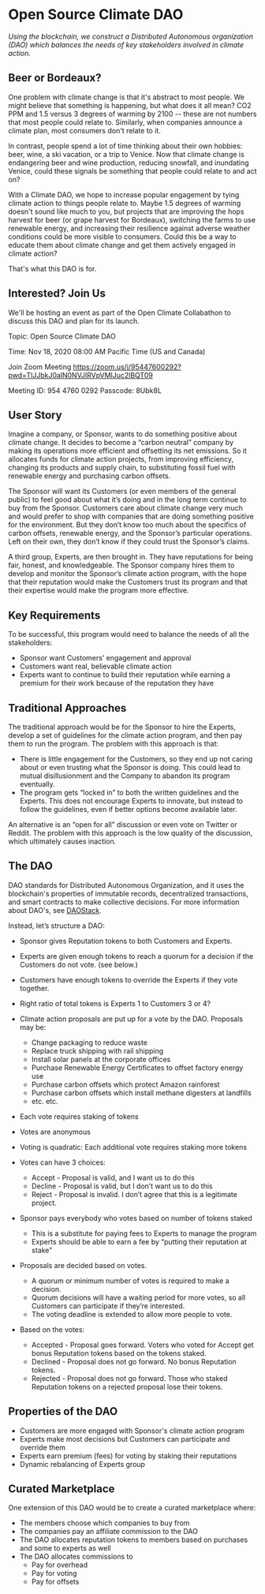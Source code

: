 # Open Source Climate DAO

_Using the blockchain, we construct a Distributed Autonomous organization (DAO) which balances the needs of key stakeholders involved in climate action._

## Beer or Bordeaux?

One problem with climate change is that it's abstract to most people.  We might believe that something is happening, but what does it all mean?  CO2 PPM and 1.5 versus 3 degrees of warming by 2100 -- these are not numbers that most people could relate to.  Similarly, when companies announce a climate plan, most consumers don't relate to it.

In contrast, people spend a lot of time thinking about their own hobbies: beer, wine, a ski vacation, or a trip to Venice.  Now that climate change is endangering beer and wine production, reducing snowfall, and inundating Venice, could these signals be something that people could relate to and act on?

With a Climate DAO, we hope to increase popular engagement by tying climate action to things people relate to.  Maybe 1.5 degrees of warming doesn't sound like much to you, but projects that are improving the hops harvest for beer (or grape harvest for Bordeaux), switching the farms to use renewable energy, and increasing their resilience against adverse weather conditions could be more visible to consumers.  Could this be a way to educate them about climate change and get them actively engaged in climate action?

That's what this DAO is for.

## Interested?  Join Us

We'll be hosting an event as part of the Open Climate Collabathon to discuss this DAO and plan for its launch.

Topic: Open Source Climate DAO

Time: Nov 18, 2020 08:00 AM Pacific Time (US and Canada)

Join Zoom Meeting
https://zoom.us/j/95447600292?pwd=TlJJbkJ0alN0NVJIRVpVMlJuc2lBQT09

Meeting ID: 954 4760 0292
Passcode: 8Ubk8L

## User Story

Imagine a company, or Sponsor,  wants to do something positive about climate change.  It decides to become a “carbon neutral” company by making its operations more efficient and offsetting its net emissions.  So it allocates funds for climate action projects, from improving efficiency, changing its products and supply chain, to substituting fossil fuel with renewable energy and purchasing carbon offsets.

The Sponsor will want its Customers (or even members of the general public) to feel good about what it’s doing and in the long term continue to buy from the Sponsor.  Customers care about climate change very much and would prefer to shop with companies that are doing something positive for the environment.  But they don’t know too much about the specifics of carbon offsets, renewable energy, and the Sponsor’s particular operations.  Left on their own, they don’t know if they could trust the Sponsor’s claims.

A third group, Experts, are then brought in.  They have reputations for being fair, honest, and knowledgeable.  The Sponsor company hires them to develop and monitor the Sponsor’s climate action program, with the hope that their reputation would make the Customers trust its program and that their expertise would make the program more effective.

## Key Requirements 

To be successful, this program would need to balance the needs of all the stakeholders:

* Sponsor want Customers’ engagement and approval
* Customers want real, believable climate action
* Experts want to continue to build their reputation while earning a premium for their work because of the reputation they have

## Traditional Approaches

The traditional approach would be for the Sponsor to hire the Experts, develop a set of guidelines for the climate action program, and then pay them to run the program.  The problem with this approach is that:

* There is little engagement for the Customers, so they end up not caring about or even trusting what the Sponsor is doing.  This could lead to mutual disillusionment and the Company to abandon its program eventually.
* The program gets “locked in” to both the written guidelines and the Experts.  This does not encourage Experts to innovate, but instead to follow the guidelines, even if better options become available later.

An alternative is an “open for all” discussion or even vote on Twitter or Reddit.  The problem with this approach is the low quality of the discussion, which ultimately causes inaction.

## The DAO

DAO standards for Distributed Autonomous Organization, and it uses the blockchain's properties of immutable records, decentralized transactions, and smart contracts to make collective decisions.  For more information about DAO's, see [DAOStack](http://daostack.io).

Instead, let’s structure a DAO:

* Sponsor gives Reputation tokens to both Customers and Experts.
* Experts are given enough tokens to reach a quorum for a decision if the Customers do not vote.  (see below.)
* Customers have enough tokens to override the Experts if they vote together.
* Right ratio of total tokens is Experts 1 to Customers 3 or 4?
* Climate action proposals are put up for a vote by the DAO.  Proposals may be:
    * Change packaging to reduce waste
    * Replace truck shipping with rail shipping
    * Install solar panels at the corporate offices
    * Purchase Renewable Energy Certificates to offset factory energy use
    * Purchase carbon offsets which protect Amazon rainforest
    * Purchase carbon offsets which install methane digesters at landfills
    * etc. etc.
* Each vote requires staking of tokens
* Votes are anonymous
* Voting is quadratic: Each additional vote requires staking more tokens
* Votes can have 3 choices:
    * Accept - Proposal is valid, and I want us to do this
    * Decline - Proposal is valid, but I don’t want us to do this
    * Reject - Proposal is invalid.  I don’t agree that this is a legitimate project.
* Sponsor pays everybody who votes based on number of tokens staked
    * This is a substitute for paying fees to Experts to manage the program
    * Experts should be able to earn a fee by “putting their reputation at stake”
* Proposals are decided based on votes.  
    * A quorum or minimum number of votes is required to make a decision. 
    * Quorum decisions will have a waiting period for more votes, so all Customers can participate if they’re interested.
    * The voting deadline is extended to allow more people to vote.

* Based on the votes:
    * Accepted - Proposal goes forward.  Voters who voted for Accept get bonus Reputation tokens based on the tokens staked.
    * Declined - Proposal does not go forward.  No bonus Reputation tokens.
    * Rejected - Proposal does not go forward.  Those who staked Reputation tokens on a rejected proposal lose their tokens.

## Properties of the DAO

* Customers are more engaged with Sponsor's climate action program
* Experts make most decisions but Customers can participate and override them
* Experts earn premium (fees) for voting by staking their reputations
* Dynamic rebalancing of Experts group

## Curated Marketplace

One extension of this DAO would be to create a curated marketplace where:

* The members choose which companies to buy from
* The companies pay an affiliate commission to the DAO
* The DAO allocates reputation tokens to members based on purchases and some to experts as well
* The DAO allocates commissions to
    * Pay for overhead
    * Pay for voting
    * Pay for offsets
